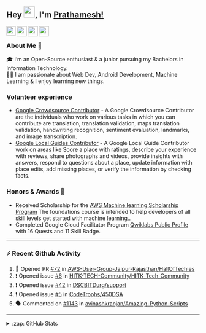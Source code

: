 ## Hey <img src="https://github.com/TheDudeThatCode/TheDudeThatCode/blob/master/Assets/Hi.gif" width="29px">, I'm [Prathamesh!]() 

<a href="https://www.linkedin.com/in/prathamesh-borse/">
  <img align="left" width="24px" src="https://cdn.jsdelivr.net/npm/simple-icons@v3/icons/linkedin.svg"  />
</a>
<a href="https://twitter.com/Dev_Prathamtwt">
  <img align="left" width="26px" src="https://cdn.jsdelivr.net/npm/simple-icons@v3/icons/twitter.svg" />
</a>
<a href="mailto:prathameshborse.official@gmail.com">
  <img align="left" width="26px" src="https://cdn.jsdelivr.net/npm/simple-icons@v3/icons/gmail.svg" />
</a>
<a href="https://prathameshborse.medium.com/">
  <img align="left" width="26px" src="https://cdn.jsdelivr.net/npm/simple-icons@v3/icons/medium.svg" />
</a>

<br />

### About Me 🚀
🎓 I’m an Open-Source enthusiast & a junior pursuing my Bachelors in Information Technology. </br>
👨‍💻  I am passionate about Web Dev, Android Development, Machine Learning & I enjoy learning new things. </br>

### Volunteer experience
- [Google Crowdsource Contributor]() - A Google Crowdsource Contributor are the individuals who work on various tasks in which you can contribute are translation, translation validation, maps translation validation, handwriting recognition, sentiment evaluation, landmarks, and image transcription. 
- [Google Local Guides Contributor](https://www.google.com/maps/contrib/105412558492020731472/reviews/@20.0121819,73.5511349,8z/data=!3m1!4b1!4m3!8m2!3m1!1e1) - A Google Local Guide Contributor work on areas like Score a place with ratings, describe your experience with reviews, share photographs and videos, provide insights with answers, respond to questions about a place, update information with place edits, add missing places, or verify the information by checking facts.

### Honors & Awards 🏅
- Received Scholarship for the [AWS Machine learning Scholarship Program](https://www.udacity.com/course/aws-machine-learning-foundations--ud090) The foundations course is intended to help developers of all skill levels get started with machine learning..
- Completed Google Cloud Facilitator Program [Qwiklabs Public Profile](https://www.qwiklabs.com/public_profiles/e7000573-80c9-41e4-894a-33ece4b5128b) with 16 Quests and 11 Skill Badge.

---

### :zap: Recent Github Activity

<!--START_SECTION:activity-->

1. 💪 Opened PR [#72](https://github.com/AWS-User-Group-Jaipur-Rajasthan/HallOfTechies/pull/72) in [AWS-User-Group-Jaipur-Rajasthan/HallOfTechies](https://github.com/AWS-User-Group-Jaipur-Rajasthan/HallOfTechies)
2. ❗️ Opened issue [#6](https://github.com/HITK-TECH-Community/HITK_Tech_Community/issues/6) in [HITK-TECH-Community/HITK_Tech_Community](https://github.com/HITK-TECH-Community/HITK_Tech_Community)
3. ❗️ Opened issue [#42](https://github.com/DSCBITDurg/support/issues/42) in [DSCBITDurg/support](https://github.com/DSCBITDurg/support)
4. ❗️ Opened issue [#5](https://github.com/CodeTrophs/450DSA/issues/5) in [CodeTrophs/450DSA](https://github.com/CodeTrophs/450DSA)
5. 🗣 Commented on [#1143](https://github.com/avinashkranjan/Amazing-Python-Scripts/issues/1143) in [avinashkranjan/Amazing-Python-Scripts](https://github.com/avinashkranjan/Amazing-Python-Scripts)
<!--END_SECTION:activity-->

---

<details>
  <summary>:zap: GitHub Stats</summary>

<p>&nbsp;<img align="left" alt="viraldevpb" src="https://github-readme-stats.vercel.app/api?username=prathamesh-borse&show_icons=true&title_color=ffffff&icon_color=03fc8c&text_color=daf7dc&bg_color=191919" /></p>

</details>
